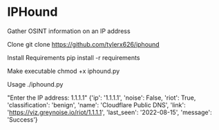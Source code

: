 # IPHound
Gather OSINT information on an IP address

Clone
git clone https://github.com/tylerx626/iphound

Install Requirements
pip install -r requirements

Make executable
chmod +x iphound.py

Usage
./iphound.py

"Enter the IP address: 1.1.1.1"
{'ip': '1.1.1.1', 'noise': False, 'riot': True, 'classification': 'benign', 'name': 'Cloudflare Public DNS', 'link': 'https://viz.greynoise.io/riot/1.1.1.1', 'last_seen': '2022-08-15', 'message': 'Success'}
